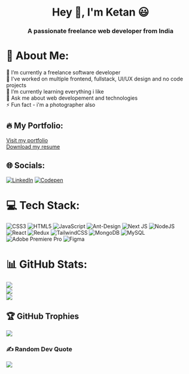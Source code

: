 <h1 align="center">Hey 👋, I'm Ketan &#128515</h1>
<h3 align="center">A passionate freelance web developer from India</h3>

# 💫 About Me:
🔭 I’m currently a freelance software developer<br>👯 I've worked on multiple frontend, fullstack, UI/UX design and no code projects<br>🌱 I’m currently learning everything i like<br>💬 Ask me about web developement and technologies<br>⚡ Fun fact - i'm a photographer also

## 🔥 My Portfolio:

[Visit my portfolio](https://www.ketanagwan.com/)<br>
[Download my resume](https://www.ketanagwan.com/files/KetanAgwan_Resume.pdf)<br>

## 🌐 Socials:
[![LinkedIn](https://img.shields.io/badge/LinkedIn-%230077B5.svg?logo=linkedin&logoColor=white)](https://linkedin.com/in/KetanAgwan) [![Codepen](https://img.shields.io/badge/Codepen-000000?style=for-the-badge&logo=codepen&logoColor=white)](https://codepen.io/KetanAgwan) 

# 💻 Tech Stack:
![CSS3](https://img.shields.io/badge/css3-%231572B6.svg?style=plastic&logo=css3&logoColor=white) ![HTML5](https://img.shields.io/badge/html5-%23E34F26.svg?style=plastic&logo=html5&logoColor=white) ![JavaScript](https://img.shields.io/badge/javascript-%23323330.svg?style=plastic&logo=javascript&logoColor=%23F7DF1E) ![Ant-Design](https://img.shields.io/badge/-AntDesign-%230170FE?style=plastic&logo=ant-design&logoColor=white) ![Next JS](https://img.shields.io/badge/Next-black?style=plastic&logo=next.js&logoColor=white) ![NodeJS](https://img.shields.io/badge/node.js-6DA55F?style=plastic&logo=node.js&logoColor=white) ![React](https://img.shields.io/badge/react-%2320232a.svg?style=plastic&logo=react&logoColor=%2361DAFB) ![Redux](https://img.shields.io/badge/redux-%23593d88.svg?style=plastic&logo=redux&logoColor=white) ![TailwindCSS](https://img.shields.io/badge/tailwindcss-%2338B2AC.svg?style=plastic&logo=tailwind-css&logoColor=white) ![MongoDB](https://img.shields.io/badge/MongoDB-%234ea94b.svg?style=plastic&logo=mongodb&logoColor=white) ![MySQL](https://img.shields.io/badge/mysql-%2300f.svg?style=plastic&logo=mysql&logoColor=white) ![Adobe Premiere Pro](https://img.shields.io/badge/Adobe%20Premiere%20Pro-9999FF.svg?style=plastic&logo=Adobe%20Premiere%20Pro&logoColor=white) ![Figma](https://img.shields.io/badge/figma-%23F24E1E.svg?style=plastic&logo=figma&logoColor=white)

# 📊 GitHub Stats:
![](https://github-readme-stats.vercel.app/api?username=KetanAgwan&theme=radical&hide_border=false&include_all_commits=false&count_private=false)<br/>
![](https://streak-stats.demolab.com?user=KetanAgwan&locale=en&mode=daily&theme=radical&hide_border=false&border_radius=5&order=3)<br/>
![](https://github-readme-stats.vercel.app/api/top-langs/?username=KetanAgwan&theme=radical&hide_border=false&include_all_commits=false&count_private=false&layout=compact)

## 🏆 GitHub Trophies
![](https://github-profile-trophy.vercel.app/?username=KetanAgwan&theme=radical&no-frame=true&no-bg=false&margin-w=4)

### ✍️ Random Dev Quote
![](https://quotes-github-readme.vercel.app/api?type=horizontal&theme=radical)

<!-- ### 🔝 Top Contributed Repo
![](https://github-contributor-stats.vercel.app/api?username=KetanAgwan&limit=5&theme=radical&combine_all_yearly_contributions=true)

---
[![](https://visitcount.itsvg.in/api?id=KetanAgwan&icon=0&color=0)](https://visitcount.itsvg.in) -->

<!-- Proudly created with GPRM ( https://gprm.itsvg.in ) -->
